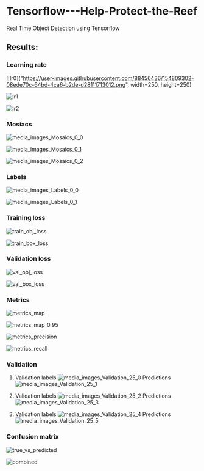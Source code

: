 # Tensorflow---Help-Protect-the-Reef
Real Time Object Detection using Tensorflow 

## Results:

### Learning rate
![lr0]("https://user-images.githubusercontent.com/88456436/154809302-08ede70c-64bd-4ca6-b2de-d28111713012.png", width=250, height=250)

![lr1](https://user-images.githubusercontent.com/88456436/154809303-26c93d35-fc93-43a1-ba99-5018a1a488c2.png)

![lr2](https://user-images.githubusercontent.com/88456436/154809299-cca52fb3-af68-4aaf-850f-d5452d92ce6c.png)

### Mosiacs
![media_images_Mosaics_0_0](https://user-images.githubusercontent.com/88456436/154808895-02f62edb-1215-4d44-88b6-ae74606af414.jpg)

![media_images_Mosaics_0_1](https://user-images.githubusercontent.com/88456436/154808901-a0a58bf6-6d57-441a-8440-fd04088f372f.jpg)

![media_images_Mosaics_0_2](https://user-images.githubusercontent.com/88456436/154808898-f3899d80-7228-4571-a88d-825272aa9994.jpg)

### Labels
![media_images_Labels_0_0](https://user-images.githubusercontent.com/88456436/154808933-2e0c6c75-0cd7-4af7-98ec-162270e14254.jpg)

![media_images_Labels_0_1](https://user-images.githubusercontent.com/88456436/154808936-1d2a3580-5381-44f9-99cd-229d82ba6f52.jpg)

### Training loss
![train_obj_loss](https://user-images.githubusercontent.com/88456436/154809214-f0f46beb-7ddb-4c4f-acf5-a49fdf371df2.png)

![train_box_loss](https://user-images.githubusercontent.com/88456436/154809211-4f207faf-4e58-4c4d-a0e8-8ca8bdee7cdc.png)

### Validation loss
![val_obj_loss](https://user-images.githubusercontent.com/88456436/154809231-86da47c8-83db-438c-8b5a-7971b2743d88.png)

![val_box_loss](https://user-images.githubusercontent.com/88456436/154809232-2e33cd1d-4bc6-4b6a-a25c-be487c116935.png)

### Metrics
![metrics_map](https://user-images.githubusercontent.com/88456436/154809238-7d1604aa-1fb2-4e75-a91a-4b3701e0ed38.png)

![metrics_map_0 95](https://user-images.githubusercontent.com/88456436/154809241-02663e20-fbb3-44af-b231-db837fff42f5.png)

![metrics_precision](https://user-images.githubusercontent.com/88456436/154809245-dd45fad1-aa09-43e6-9f38-8f0547f25cb8.png)

![metrics_recall](https://user-images.githubusercontent.com/88456436/154809250-70a304fb-8098-4c21-843d-9baae64229f1.png)

### Validation
1. Validation labels 
![media_images_Validation_25_0](https://user-images.githubusercontent.com/88456436/154809264-00b35ca9-d42c-4cee-b186-74de4ba0932e.jpg)
Predictions
![media_images_Validation_25_1](https://user-images.githubusercontent.com/88456436/154809269-7d48e8ee-bb8c-4cde-af25-7f73f8428e17.jpg)

2. Validation labels
![media_images_Validation_25_2](https://user-images.githubusercontent.com/88456436/154809268-f7b4cae2-1257-4b07-b3a6-6c4184cbde4b.jpg)
Predictions
![media_images_Validation_25_3](https://user-images.githubusercontent.com/88456436/154809267-43f23a1d-9d97-4110-af80-ef7261d28af9.jpg)

3. Validation labels
![media_images_Validation_25_4](https://user-images.githubusercontent.com/88456436/154809266-0304a489-fb13-4f71-b675-7e8bb8f0c779.jpg)
Predictions
![media_images_Validation_25_5](https://user-images.githubusercontent.com/88456436/154809265-cec9e656-0a01-4857-9216-80581a7488cd.jpg)

### Confusion matrix
![true_vs_predicted](https://user-images.githubusercontent.com/88456436/154809351-4b5fb291-f9e1-4535-b133-3f097addeb40.png)

![combined](https://user-images.githubusercontent.com/88456436/154809358-503cf8c9-adf5-44a1-b566-dacadf909a27.png)
